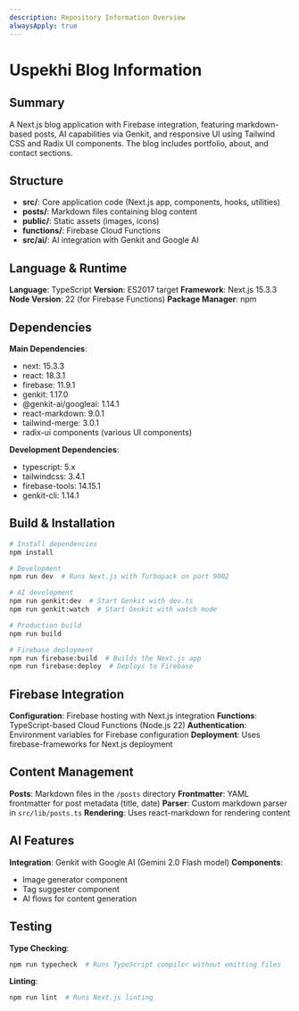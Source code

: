 ```yaml
---
description: Repository Information Overview
alwaysApply: true
---
```


# Uspekhi Blog Information

## Summary
A Next.js blog application with Firebase integration, featuring markdown-based posts, AI capabilities via Genkit, and responsive UI using Tailwind CSS and Radix UI components. The blog includes portfolio, about, and contact sections.

## Structure
- **src/**: Core application code (Next.js app, components, hooks, utilities)
- **posts/**: Markdown files containing blog content
- **public/**: Static assets (images, icons)
- **functions/**: Firebase Cloud Functions
- **src/ai/**: AI integration with Genkit and Google AI

## Language & Runtime
**Language**: TypeScript
**Version**: ES2017 target
**Framework**: Next.js 15.3.3
**Node Version**: 22 (for Firebase Functions)
**Package Manager**: npm

## Dependencies
**Main Dependencies**:
- next: 15.3.3
- react: 18.3.1
- firebase: 11.9.1
- genkit: 1.17.0
- @genkit-ai/googleai: 1.14.1
- react-markdown: 9.0.1
- tailwind-merge: 3.0.1
- radix-ui components (various UI components)

**Development Dependencies**:
- typescript: 5.x
- tailwindcss: 3.4.1
- firebase-tools: 14.15.1
- genkit-cli: 1.14.1

## Build & Installation
```bash
# Install dependencies
npm install

# Development
npm run dev  # Runs Next.js with Turbopack on port 9002

# AI development
npm run genkit:dev  # Start Genkit with dev.ts
npm run genkit:watch  # Start Genkit with watch mode

# Production build
npm run build

# Firebase deployment
npm run firebase:build  # Builds the Next.js app
npm run firebase:deploy  # Deploys to Firebase
```

## Firebase Integration
**Configuration**: Firebase hosting with Next.js integration
**Functions**: TypeScript-based Cloud Functions (Node.js 22)
**Authentication**: Environment variables for Firebase configuration
**Deployment**: Uses firebase-frameworks for Next.js deployment

## Content Management
**Posts**: Markdown files in the `/posts` directory
**Frontmatter**: YAML frontmatter for post metadata (title, date)
**Parser**: Custom markdown parser in `src/lib/posts.ts`
**Rendering**: Uses react-markdown for rendering content

## AI Features
**Integration**: Genkit with Google AI (Gemini 2.0 Flash model)
**Components**: 
- Image generator component
- Tag suggester component
- AI flows for content generation

## Testing
**Type Checking**: 
```bash
npm run typecheck  # Runs TypeScript compiler without emitting files
```
**Linting**:
```bash
npm run lint  # Runs Next.js linting
```